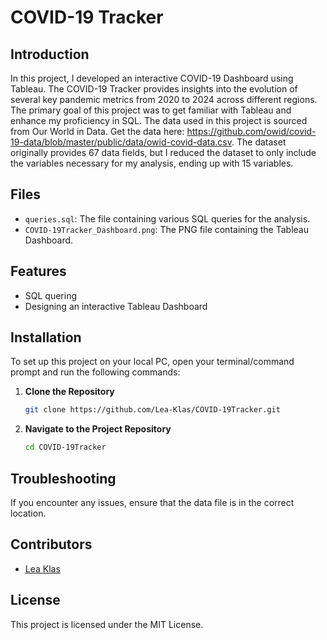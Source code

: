 
# COVID-19 Tracker

## Introduction
In this project, I developed an interactive COVID-19 Dashboard using Tableau. The COVID-19 Tracker provides insights into the evolution of several key pandemic metrics from 2020 to 2024 across different regions. The primary goal of this project was to get familiar with Tableau and enhance my proficiency in SQL. The data used in this project is sourced from Our World in Data. Get the data here: https://github.com/owid/covid-19-data/blob/master/public/data/owid-covid-data.csv. The dataset originally provides 67 data fields, but I reduced the dataset to only include the variables necessary for my analysis, ending up with 15 variables.

## Files
- `queries.sql`: The file containing various SQL queries for the analysis.
- `COVID-19Tracker_Dashboard.png`: The PNG file containing the Tableau Dashboard.
  
## Features
- SQL quering
- Designing an interactive Tableau Dashboard

## Installation
To set up this project on your local PC, open your terminal/command prompt and run the following commands:

1. **Clone the Repository**
   ```bash
   git clone https://github.com/Lea-Klas/COVID-19Tracker.git
   ```
2. **Navigate to the Project Repository**
   ```bash
   cd COVID-19Tracker
   ```

## Troubleshooting
If you encounter any issues, ensure that the data file is in the correct location.

## Contributors
- [Lea Klas](mailto:lea.klas@gmx.de)

## License
This project is licensed under the MIT License.
